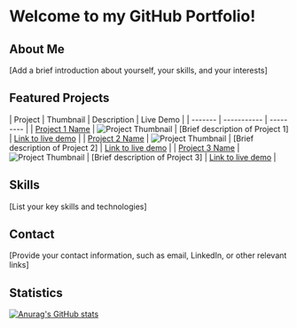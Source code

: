 # Welcome to my GitHub Portfolio!

## About Me
[Add a brief introduction about yourself, your skills, and your interests]

## Featured Projects

| Project | Thumbnail | Description | Live Demo |
| ------- | ----------- | --------- |
| [Project 1 Name](https://github.com/your-username/project1) | ![Project Thumbnail](https://your-image-url.com) | [Brief description of Project 1] | [Link to live demo](https://your-project1.com) |
| [Project 2 Name](https://github.com/your-username/project2) | ![Project Thumbnail](https://your-image-url.com) | [Brief description of Project 2] | [Link to live demo](https://your-project2.com) |
| [Project 3 Name](https://github.com/your-username/project3) | ![Project Thumbnail](https://your-image-url.com) | [Brief description of Project 3] | [Link to live demo](https://your-project3.com) |

## Skills
[List your key skills and technologies]

## Contact
[Provide your contact information, such as email, LinkedIn, or other relevant links]

## Statistics
[![Anurag's GitHub stats](https://github-readme-stats.vercel.app/api?username=johnsonmercyi)](https://github.com/anuraghazra/github-readme-stats)